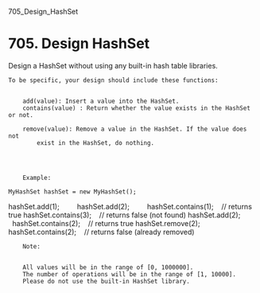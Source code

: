 705_Design_HashSet
# 705. Design HashSet

Design a HashSet without using any built-in hash table libraries.

    To be specific, your design should include these functions:

    
        add(value): Insert a value into the HashSet. 
        contains(value) : Return whether the value exists in the HashSet or not.
        
        remove(value): Remove a value in the HashSet. If the value does not
            exist in the HashSet, do nothing.
        
    

    
        Example:

    MyHashSet hashSet = new MyHashSet();
hashSet.add(1);        
hashSet.add(2);        
hashSet.contains(1);    // returns true
hashSet.contains(3);    // returns false (not found)
hashSet.add(2);          
hashSet.contains(2);    // returns true
hashSet.remove(2);          
hashSet.contains(2);    // returns false (already removed)

    
        Note:

    
        All values will be in the range of [0, 1000000].
        The number of operations will be in the range of [1, 10000].
        Please do not use the built-in HashSet library.